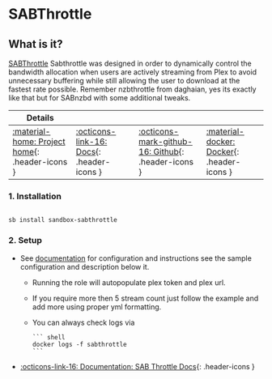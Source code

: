 # SABThrottle

## What is it?

[SABThrottle](https://github.com/8a8al00ey/sabthrottle) Sabthrottle was designed in order to dynamically control the bandwidth allocation when users are actively streaming from Plex to avoid unnecessary buffering while still allowing the user to download at the fastest rate possible. Remember nzbthrottle from daghaian, yes its exactly like that but for SABnzbd with some additional tweaks.

| Details     |             |             |             |
|-------------|-------------|-------------|-------------|
| [:material-home: Project home](https://github.com/8a8al00ey/sabthrottle){: .header-icons } | [:octicons-link-16: Docs](https://github.com/8a8al00ey/sabthrottle#installation){: .header-icons } | [:octicons-mark-github-16: Github](https://github.com/8a8al00ey/sabthrottle){: .header-icons } | [:material-docker: Docker](https://hub.docker.com/r/8a8al00ey/sabthrottle){: .header-icons }|

### 1. Installation

``` shell

sb install sandbox-sabthrottle

```

### 2. Setup

- See [documentation](https://github.com/8a8al00ey/sabthrottle#installation) for configuration and instructions see the sample configuration and description below it.

  - Running the role will autopopulate plex token and plex url.
  - If you require more then 5 stream count just follow the example and add more using proper yml formatting.
  - You can always check logs via

        ``` shell
        docker logs -f sabthrottle
        ```

- [:octicons-link-16: Documentation: SAB Throttle Docs](https://github.com/8a8al00ey/sabthrottle#installation){: .header-icons }
